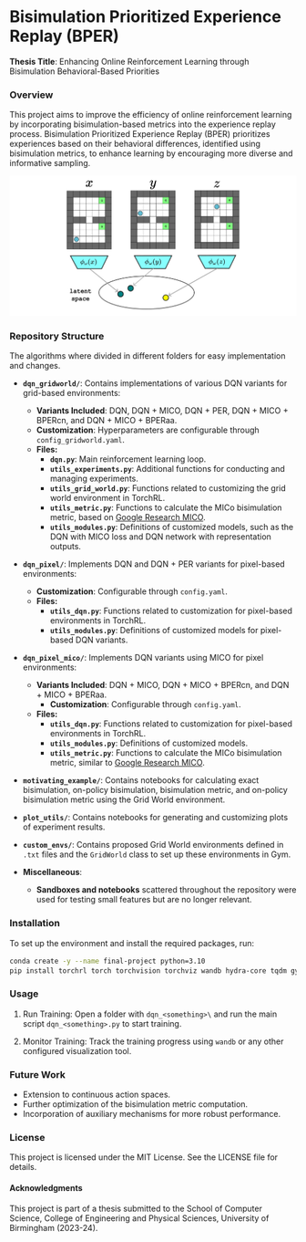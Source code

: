 # Bisimulation Prioritized Experience Replay (BPER)

**Thesis Title**: Enhancing Online Reinforcement Learning through Bisimulation Behavioral-Based Priorities

### Overview

This project aims to improve the efficiency of online reinforcement learning by incorporating bisimulation-based metrics into the experience replay process. Bisimulation Prioritized Experience Replay (BPER) prioritizes experiences based on their behavioral differences, identified using bisimulation metrics, to enhance learning by encouraging more diverse and informative sampling.

![](latent_space.jpg)


### Repository Structure

The algorithms where divided in different folders for easy implementation and changes. 

- **`dqn_gridworld/`**: Contains implementations of various DQN variants for grid-based environments:
  - **Variants Included**: DQN, DQN + MICO, DQN + PER, DQN + MICO + BPERcn, and DQN + MICO + BPERaa.
  - **Customization**: Hyperparameters are configurable through `config_gridworld.yaml`.
  - **Files:**
    - **`dqn.py`**: Main reinforcement learning loop.
    - **`utils_experiments.py`**: Additional functions for conducting and managing experiments.
    - **`utils_grid_world.py`**: Functions related to customizing the grid world environment in TorchRL.
    - **`utils_metric.py`**: Functions to calculate the MICo bisimulation metric, based on [Google Research MICO](https://github.com/google-research/google-research/blob/master/mico/atari/metric_utils.py).
    - **`utils_modules.py`**: Definitions of customized models, such as the DQN with MICO loss and DQN network with representation outputs.

- **`dqn_pixel/`**: Implements DQN and DQN + PER variants for pixel-based environments:
  - **Customization**: Configurable through `config.yaml`.
  - **Files:**
    - **`utils_dqn.py`**: Functions related to customization for pixel-based environments in TorchRL.
    - **`utils_modules.py`**: Definitions of customized models for pixel-based DQN variants.

- **`dqn_pixel_mico/`**: Implements DQN variants using MICO for pixel environments:
  - **Variants Included**: DQN + MICO, DQN + MICO + BPERcn, and DQN + MICO + BPERaa.
    - **Customization**: Configurable through `config.yaml`.
  - **Files:**
    - **`utils_dqn.py`**: Functions related to customization for pixel-based environments in TorchRL.
    - **`utils_modules.py`**: Definitions of customized models.
    - **`utils_metric.py`**: Functions to calculate the MICo bisimulation metric, similar to [Google Research MICO](https://github.com/google-research/google-research/blob/master/mico/atari/metric_utils.py).

- **`motivating_example/`**: Contains notebooks for calculating exact bisimulation, on-policy bisimulation, bisimulation metric, and on-policy bisimulation metric using the Grid World environment.

- **`plot_utils/`**: Contains notebooks for generating and customizing plots of experiment results.

- **`custom_envs/`**: Contains proposed Grid World environments defined in `.txt` files and the `GridWorld` class to set up these environments in Gym.

- **Miscellaneous**:
  - **Sandboxes and notebooks** scattered throughout the repository were used for testing small features but are no longer relevant.


### Installation

To set up the environment and install the required packages, run:

```bash
conda create -y --name final-project python=3.10
pip install torchrl torch torchvision torchviz wandb hydra-core tqdm gymnasium gymnasium[classic-control]
```
### Usage

1. Run Training: Open a folder with `dqn_<something>\` and run the main script `dqn_<something>.py` to start training.

2. Monitor Training: Track the training progress using `wandb` or any other configured visualization tool.

### Future Work
- Extension to continuous action spaces.
- Further optimization of the bisimulation metric computation.
- Incorporation of auxiliary mechanisms for more robust performance.

### License
This project is licensed under the MIT License. See the LICENSE file for details.

#### Acknowledgments
This project is part of a thesis submitted to the School of Computer Science, College of Engineering and Physical Sciences, University of Birmingham (2023-24).